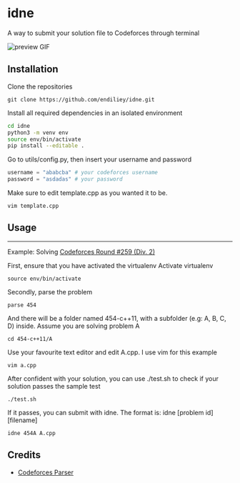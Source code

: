 # idne
A way to submit your solution file to Codeforces through terminal

![preview GIF](https://github.com/endiliey/idne/blob/master/preview.gif?raw=true)

## Installation

Clone the repositories
```
git clone https://github.com/endiliey/idne.git
```

Install all required dependencies in an isolated environment

```bash
cd idne
python3 -m venv env
source env/bin/activate
pip install --editable .
```

Go to utils/config.py, then insert your username and password
```python
username = "ababcba" # your codeforces username
password = "asdadas" # your password
```

Make sure to edit template.cpp as you wanted it to be.
```
vim template.cpp
```


## Usage
----------



Example: Solving [Codeforces Round #259 (Div. 2)](http://codeforces.com/contest/454)

First, ensure that you have activated the virtualenv
Activate virtualenv
```
source env/bin/activate
```

Secondly, parse the problem

```
parse 454
```

And there will be a folder named 454-c++11, with a subfolder (e.g: A, B, C, D) inside. Assume you are solving problem A
```
cd 454-c++11/A
```

Use your favourite text editor and edit A.cpp. I use vim for this example
```
vim a.cpp
```

After confident with your solution, you can use ./test.sh to check if your solution passes the sample test
```
./test.sh
```

If it passes, you can submit with idne. The format is: idne [problem id] [filename]
```
idne 454A A.cpp
```

## Credits

- [Codeforces Parser](https://github.com/johnathan79717/codeforces-parser)